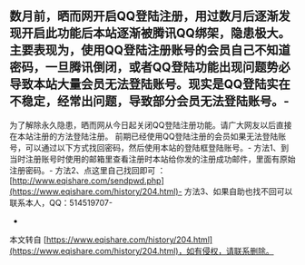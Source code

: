  数月前，晒而网开启QQ登陆注册，用过数月后逐渐发现开启此功能后本站逐渐被腾讯QQ绑架，隐患极大。主要表现为，使用QQ登陆注册账号的会员自己不知道密码，一旦腾讯倒闭，或者QQ登陆功能出现问题势必导致本站大量会员无法登陆账号。现实是QQ登陆实在不稳定，经常出问题，导致部分会员无法登陆账号。-
-
 为了解除永久隐患，晒而网从今日起关闭QQ登陆注册功能。请广大网友以后直接在本站注册的方法登陆注册。 前期已经使用QQ登陆注册的会员如果无法登陆账号，可以通过以下方式找回密码，然后使用本站的登陆框登陆账号。-
 方法1、到当时注册账号时使用的邮箱里查看注册时本站给你发的注册成功邮件，里面有原始注册密码。-
 方法2、点这里自己找回即可 ：[http://www.eqishare.com/sendpwd.php](https://www.eqishare.com/history/204.html)-
 方法3、如果自助也找不回可以联系本人，QQ：514519707-

-

本文转自 [https://www.eqishare.com/history/204.html](https://www.eqishare.com/history/204.html)，如有侵权，请联系删除。